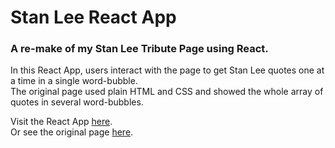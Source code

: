 # Stan Lee React App

### A re-make of my Stan Lee Tribute Page using React.  

In this React App, users interact with the page to get Stan Lee quotes one at a time in a single word-bubble.  
The original page used plain HTML and CSS and showed the whole array of quotes in several word-bubbles.  

Visit the React App [here](https://stan-lee-tribute.netlify.com/ "Stan Lee Tribute React").  
Or see the original page [here](http://marthadawn.com/Stan%20Lee%20Tribute/index.html "Stan Lee Tribute Page").
